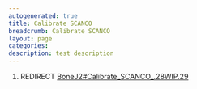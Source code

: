 ```yaml
---
autogenerated: true
title: Calibrate SCANCO
breadcrumb: Calibrate SCANCO
layout: page
categories: 
description: test description
---
```


1.  REDIRECT [BoneJ2\#Calibrate\_SCANCO\_.28WIP.29](BoneJ2#Calibrate_SCANCO_.28WIP.29 )
